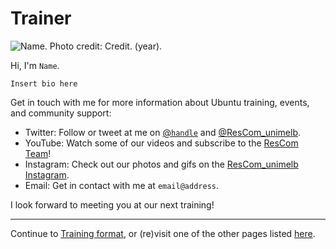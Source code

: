 # Trainer

![`Name`. Photo credit: `Credit`. (`year`).](images/`filename.png`)

Hi, I'm `Name`.

`Insert bio here`

Get in touch with me for more information about Ubuntu training, events, and community support:

* Twitter: Follow or tweet at me on [@`handle`](www.twitter.com/`handle`) and [@ResCom_unimelb](https://twitter.com/ResCom_unimelb).
* YouTube: Watch some of our videos and subscribe to the [ResCom Team](https://www.youtube.com/channel/UCGWU-ESE1j2vCJTACZHHLGQ)!
* Instagram: Check out our photos and gifs on the [ResCom_unimelb Instagram](https://www.instagram.com/rescom_unimelb).
* Email: Get in contact with me at `email@address`.

I look forward to meeting you at our next training!

---

Continue to [Training format](training-format/README.md), or (re)visit one of the other pages listed [here](SUMMARY.md).

